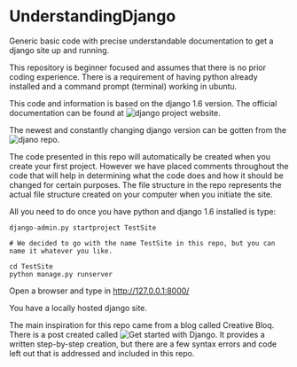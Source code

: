 UnderstandingDjango
===================

Generic basic code with precise understandable documentation to get a django site up and running.


This repository is beginner focused and assumes that there is no prior coding experience. There is a requirement of having python already installed and a command prompt (terminal) working in ubuntu.

This code and information is based on the django 1.6 version. The official documentation can be found at ![django project website](https://www.djangoproject.com/).

The newest and constantly changing django version can be gotten from the ![djano repo](https://github.com/django/django).

The code presented in this repo will automatically be created when you create your first project. However we have placed comments throughout the code that will help in determining what the code does and how it should be changed for certain purposes. The file structure in the repo represents the actual file structure created on your computer when you initiate the site. 

All you need to do once you have python and django 1.6 installed is type:

```
django-admin.py startproject TestSite

# We decided to go with the name TestSite in this repo, but you can name it whatever you like.

cd TestSite
python manage.py runserver

```
Open a browser and type in http://127.0.0.1:8000/

You have a locally hosted django site.

The main inspiration for this repo came from a blog called Creative Bloq. There is a post created called ![Get started with Django](http://www.creativebloq.com/netmag/get-started-django-7132932). It provides a written step-by-step creation, but there are a few syntax errors and code left out that is addressed and included in this repo.
